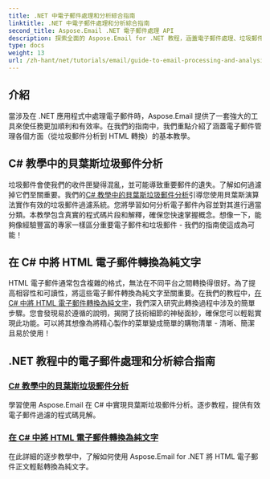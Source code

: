 ```yaml
---
title: .NET 中電子郵件處理和分析綜合指南
linktitle: .NET 中電子郵件處理和分析綜合指南
second_title: Aspose.Email .NET 電子郵件處理 API
description: 探索全面的 Aspose.Email for .NET 教程，涵蓋電子郵件處理、垃圾郵件分析、HTML 轉換等，以簡化您的 .NET 應用程式。
type: docs
weight: 13
url: /zh-hant/net/tutorials/email/guide-to-email-processing-and-analysis/
---
```

## 介紹

當涉及在 .NET 應用程式中處理電子郵件時，Aspose.Email 提供了一套強大的工具來使任務更加順利和有效率。在我們的指南中，我們重點介紹了涵蓋電子郵件管理各個方面（從垃圾郵件分析到 HTML 轉換）的基本教學。 

## C# 教學中的貝葉斯垃圾郵件分析
垃圾郵件會使我們的收件匣變得混亂，並可能導致重要郵件的遺失。了解如何過濾掉它們至關重要。我們的[C# 教學中的貝葉斯垃圾郵件分析](./bayesian-spam-analysis-in-csharp/)引導您使用貝葉斯演算法實作有效的垃圾郵件過濾系統。您將學習如何分析電子郵件內容並對其進行適當分類。本教學包含真實的程式碼片段和解釋，確保您快速掌握概念。想像一下，能夠像經驗豐富的專家一樣區分重要電子郵件和垃圾郵件 - 我們的指南使這成為可能！

## 在 C# 中將 HTML 電子郵件轉換為純文字
HTML 電子郵件通常包含複雜的格式，無法在不同平台之間轉換得很好。為了提高相容性和可讀性，將這些電子郵件轉換為純文字至關重要。在我們的教程中，[在 C# 中將 HTML 電子郵件轉換為純文字](./convert-html-email-to-plain-text/)，我們深入研究此轉換過程中涉及的簡單步驟。您會發現易於遵循的說明，揭開了技術細節的神秘面紗，確保您可以輕鬆實現此功能。可以將其想像為將精心製作的菜單變成簡單的購物清單 - 清晰、簡潔且易於使用！

## .NET 教程中的電子郵件處理和分析綜合指南
### [C# 教學中的貝葉斯垃圾郵件分析](./bayesian-spam-analysis-in-csharp/)
學習使用 Aspose.Email 在 C# 中實現貝葉斯垃圾郵件分析。逐步教程，提供有效電子郵件過濾的程式碼見解。
### [在 C# 中將 HTML 電子郵件轉換為純文字](./convert-html-email-to-plain-text/)
在此詳細的逐步教學中，了解如何使用 Aspose.Email for .NET 將 HTML 電子郵件正文輕鬆轉換為純文字。
